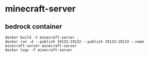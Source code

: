 # minecraft-server

## bedrock container

`docker build -t minecraft-server .`<br>
`docker run -d --publish 19132:19132 --publish 19133:19133 --name minecraft-server minecraft-server`<br>
`docker logs -f minecraft-server`<br>
